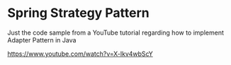 # Spring Strategy Pattern
Just the code sample from a YouTube tutorial regarding how to implement
Adapter Pattern in Java

https://www.youtube.com/watch?v=X-lkv4wbScY
